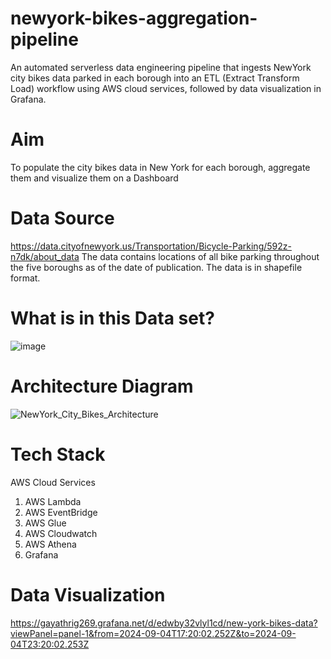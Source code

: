 # newyork-bikes-aggregation-pipeline
An automated serverless data engineering pipeline that ingests NewYork city bikes data parked in each borough into an ETL (Extract Transform Load) workflow using AWS cloud services, followed by data visualization in Grafana.

# Aim
To populate the city bikes data in New York for each borough, aggregate them and visualize them on a Dashboard


# Data Source

https://data.cityofnewyork.us/Transportation/Bicycle-Parking/592z-n7dk/about_data
The data contains locations of all bike parking throughout the five boroughs as of the date of publication. The data is in shapefile format.

# What is in this Data set?


![image](https://github.com/user-attachments/assets/76f130fc-2c87-4c30-b35a-c26c1c3fb64f)



# Architecture Diagram
![NewYork_City_Bikes_Architecture](https://github.com/user-attachments/assets/cd1f680a-7cd7-48c7-bd92-b6cf2f5b8db6)

# Tech Stack
AWS Cloud Services
1. AWS Lambda
2. AWS EventBridge
3. AWS Glue
4. AWS Cloudwatch
5. AWS Athena
6. Grafana


# Data Visualization
https://gayathrig269.grafana.net/d/edwby32vlyl1cd/new-york-bikes-data?viewPanel=panel-1&from=2024-09-04T17:20:02.252Z&to=2024-09-04T23:20:02.253Z

